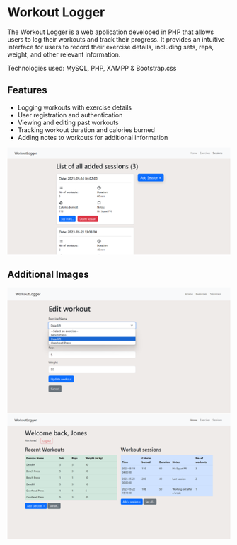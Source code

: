 # Workout Logger

The Workout Logger is a web application developed in PHP that allows users to log their workouts and track their progress. It provides an intuitive interface for users to record their exercise details, including sets, reps, weight, and other relevant information.

Technologies used: MySQL, PHP, XAMPP & Bootstrap.css

## Features

- Logging workouts with exercise details
- User registration and authentication
- Viewing and editing past workouts
- Tracking workout duration and calories burned
- Adding notes to workouts for additional information

![Image of all added sessions](screenshots/session.png)

## Additional Images

![Image of creating a exercise](screenshots/exercise.png)
![Image of the app index page showing all workouts and sessions](screenshots/index.png)
